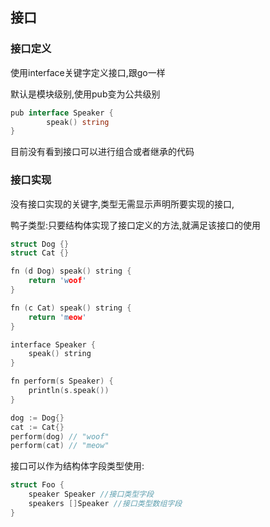 ## 接口

### 接口定义

使用interface关键字定义接口,跟go一样

默认是模块级别,使用pub变为公共级别

```go
pub interface Speaker {
		speak() string
}
```

目前没有看到接口可以进行组合或者继承的代码

### 接口实现

没有接口实现的关键字,类型无需显示声明所要实现的接口,

鸭子类型:只要结构体实现了接口定义的方法,就满足该接口的使用

```c
struct Dog {}
struct Cat {}

fn (d Dog) speak() string {
	return 'woof'
}

fn (c Cat) speak() string {
	return 'meow' 
}

interface Speaker {
	speak() string
}

fn perform(s Speaker) {
	println(s.speak())
}

dog := Dog{}
cat := Cat{}
perform(dog) // "woof" 
perform(cat) // "meow" 
```

接口可以作为结构体字段类型使用:

```c
struct Foo {
	speaker Speaker //接口类型字段
	speakers []Speaker //接口类型数组字段
}	
```

